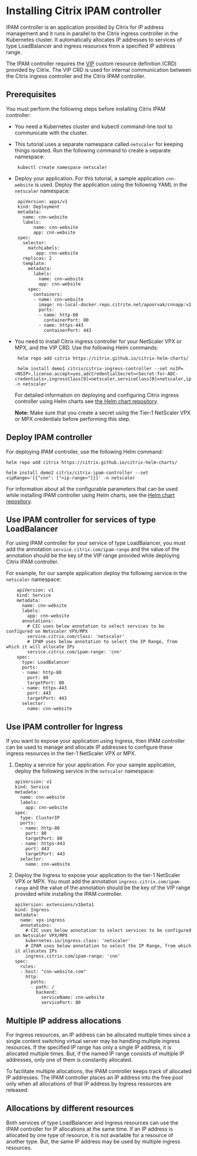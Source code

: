 # Installing Citrix IPAM controller

IPAM controller is an application provided by Citrix for IP address management and it runs in parallel to the Citrix ingress controller in the Kubernetes cluster. It automatically allocates IP addresses to services of type LoadBalancer and ingress resources from a specified IP address range.

The IPAM controller requires the [VIP](https://github.com/citrix/citrix-k8s-ingress-controller/blob/master/docs/crds/vip.md) custom resource definition (CRD) provided by Citrix. The VIP CRD is used for internal communication between the Citrix ingress controller and the Citrix IPAM controller.

## Prerequisites

You must perform the following steps before installing Citrix IPAM controller:

-  You need a Kubernetes cluster and kubectl command-line tool to communicate with the cluster.

-  This tutorial uses a separate namespace called `netscaler`  for keeping things isolated. Run the following command to create a separate namespace:

        kubectl create namespace netscaler

-  Deploy your application. For this tutorial, a sample application `cnn-website` is used. Deploy the application using the following YAML in the `netscaler` namespace:

        apiVersion: apps/v1
        kind: Deployment
        metadata:
          name: cnn-website
          labels:
              name: cnn-website      
              app: cnn-website     
        spec:
          selector:
            matchLabels:
               app: cnn-website     
          replicas: 2
          template:
            metadata:
              labels:
                name: cnn-website     
                app: cnn-website     
            spec:
              containers:
              - name: cnn-website     
                image: ns-local-docker.repo.citrite.net/apoorvak/cnnapp:v1    
                ports:
                - name: http-80
                  containerPort: 80
                - name: https-443
                  containerPort: 443

-  You need to install Citrix ingress controller for your NetScaler VPX or MPX, and the VIP CRD. Use the following Helm commands:

        helm repo add citrix https://citrix.github.io/citrix-helm-charts/
        
        helm install demo1 citrix/citrix-ingress-controller --set nsIP=<NSIP>,license.accept=yes,adcCredentialSecret=<Secret-for-ADC-credentials>,ingressClass[0]=netscaler,serviceClass[0]=netscaler,ipam=true,crds.install=true -n netscaler

    For detailed information on deploying and configuring Citrix ingress controller using Helm charts see [the Helm chart repository](https://github.com/citrix/citrix-helm-charts/tree/master/citrix-ingress-controller).

    **Note:**
     Make sure that you create a secret using the Tier-1 NetScaler VPX or MPX credentials before performing this step.

## Deploy IPAM controller

For deploying IPAM controller, use the following Helm command:

    helm repo add citrix https://citrix.github.io/citrix-helm-charts/

    helm install demo2 citrix/citrix-ipam-controller --set vipRange='[{"cnn": ["<ip-range>"]}]' -n netscaler

For information about all the configurable parameters that can be used while installing IPAM controller using Helm charts, see the [Helm chart repository](https://github.com/citrix/citrix-helm-charts/tree/master/citrix-ipam-controller).

## Use IPAM controller for services of type LoadBalancer

For using IPAM controller for your service of type LoadBalancer, you must add the annotation `service.citrix.com/ipam-range` and the value of the annotation should be the key of the VIP range provided while deploying Citrix IPAM controller.

For example, for our sample application deploy the following service in the `netscaler` namespace:
```
    apiVersion: v1
    kind: Service
    metadata:
      name: cnn-website
      labels:
        app: cnn-website
      annotations:
        # CIC uses below annotation to select services to be configured on Netscaler VPX/MPX
        service.citrix.com/class: 'netscaler'
        # IPAM uses below annotation to select the IP Range, from which it will allocate IPs
        service.citrix.com/ipam-range: 'cnn'
    spec:
      type: LoadBalancer
      ports:
      - name: http-80
        port: 80
        targetPort: 80
      - name: https-443
        port: 443
        targetPort: 443
      selector:
        name: cnn-website
```

## Use IPAM controller for Ingress

If you want to expose your application using Ingress, then IPAM controller can be used to manage and allocate IP addresses to configure these ingress resources in the tier-1 NetScaler VPX or MPX.

1.  Deploy a service for your application. For your sample application, deploy the following service in the `netscaler` namespace:

        apiVersion: v1
        kind: Service
        metadata:
          name: cnn-website
          labels:
            app: cnn-website
        spec:
          type: ClusterIP
          ports:
          - name: http-80
            port: 80
            targetPort: 80
          - name: https-443
            port: 443
            targetPort: 443
          selector:
            name: cnn-website

1.  Deploy the Ingress to expose your application to the tier-1 NetScaler VPX or MPX. You must add the annotation `ingress.citrix.com/ipam-range` and the value of the annotation should be the key of the VIP range provided while installing the IPAM controller.

        apiVersion: extensions/v1beta1
        kind: Ingress
        metadata:
          name: vpx-ingress
          annotations:
            # CIC uses below annotation to select services to be configured on Netscaler VPX/MPX
            kubernetes.io/ingress.class: 'netscaler'
            # IPAM uses below annotation to select the IP Range, from which it allocates IPs
            ingress.citrix.com/ipam-range: 'cnn'
        spec:
          rules:
          - host: "cnn-website.com"
            http:
              paths:
              - path: /
                backend:
                  serviceName: cnn-website
                  servicePort: 80

## Multiple IP address allocations

For Ingress resources, an IP address can be allocated multiple times since a single content switching virtual server may be handling multiple ingress resources.  If the specified IP range has only a single IP address, it is allocated multiple times. But, if the named IP range consists of multiple IP addresses, only one of them is constantly allocated.

To facilitate multiple allocations, the IPAM controller keeps track of allocated IP addresses. The IPAM controller places an IP address into the free pool only when all allocations of that IP address by Ingress resources are released.

## Allocations by different resources

Both services of type LoadBalancer and Ingress resources can use the IPAM controller for IP allocations at the same time. If an IP address is allocated by one type of resource, it is not available for a resource of another type. But, the same IP address may be used by multiple ingress resources.
